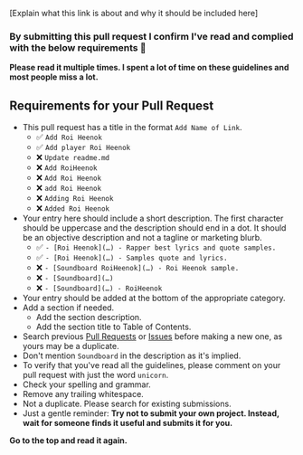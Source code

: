 <!-- Congrats on creating an Awesome list! 🎉 -->

<!-- Please fill in the below placeholders -->

[Explain what this link is about and why it should be included here]

### By submitting this pull request I confirm I've read and complied with the below requirements 🖖

**Please read it multiple times. I spent a lot of time on these guidelines and most people miss a lot.**

## Requirements for your Pull Request

- This pull request has a title in the format `Add Name of Link`.
    - ✅ `Add Roi Heenok`
    - ✅ `Add player Roi Heenok`
    - ❌ `Update readme.md`
    - ❌ `Add RoiHeenok`
    - ❌ `Add Roi Heenok`
    - ❌ `add Roi Heenok`
    - ❌ `Adding Roi Heenok`
    - ❌ `Added Roi Heenok`
- Your entry here should include a short description. The first character should be uppercase and the description should end in a dot. It should be an objective description and not a tagline or marketing blurb.
    - ✅ `- [Roi Heenok](…) - Rapper best lyrics and quote samples.`
    - ✅ `- [Roi Heenok](…) - Samples quote and lyrics.`
    - ❌ `- [Soundboard RoiHeenok](…) - Roi Heenok sample.`
    - ❌ `- [Soundboard](…)`
    - ❌ `- [Soundboard](…) - RoiHeenok`
- Your entry should be added at the bottom of the appropriate category.
- Add a section if needed.
    - Add the section description.
    - Add the section title to Table of Contents.
- Search previous [Pull Requests](https://github.com/mehdichaouch/awesome-soundboard/pulls) or [Issues](https://github.com/mehdichaouch/awesome-soundboard/issues) before making a new one, as yours may be a duplicate.
- Don't mention `Soundboard` in the description as it's implied.
- To verify that you've read all the guidelines, please comment on your pull request with just the word `unicorn`.
- Check your spelling and grammar.
- Remove any trailing whitespace.
- Not a duplicate. Please search for existing submissions.
- Just a gentle reminder: **Try not to submit your own project. Instead, wait for someone finds it useful and submits it for you.**

**Go to the top and read it again.**
